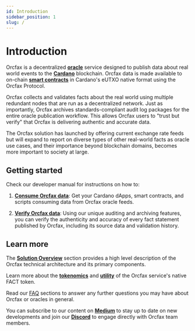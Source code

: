 ```yaml
---
id: Introduction
sidebar_position: 1
slug: /
---
```


# Introduction

Orcfax is a decentralized **[oracle][oracle-1]** service
designed to publish data about real world events to the
**[Cardano][cardano-1]** blockchain. Orcfax data is made available to on-chain
**[smart contracts][smart-1]** in Cardano's eUTXO native format using the
Orcfax Protocol.

Orcfax collects and validates facts about
the real world using multiple redundant nodes that are run as a decentralized
network. Just as importantly, Orcfax archives standards-compliant audit log
packages for the entire oracle publication workflow. This allows Orcfax users to
"trust but verify" that Orcfax is delivering authentic and accurate data.

The Orcfax solution has launched by offering current exchange rate feeds but
will expand to report on diverse types of other real-world facts as oracle use
cases, and their importance beyond blockchain domains, becomes more important to
society at large.

[oracle-1]: oracle-basics#what-is-a-blockchain-oracle
[cardano-1]: https://medium.com/coinmonks/why-cardano-in-2023-b481846028bc
[smart-1]: oracle-basics#what-is-a-smart-contract

## Getting started

Check our developer manual for instructions on how to:

1. **[Consume Orcfax data](consume)**: Get your Cardano dApps, smart contracts,
   and scripts consuming data from Orcfax oracle feeds.

1. **[Verify Orcfax data](verify)**: Using our unique auditing and archiving
   features, you can verify the authenticity and accuracy of every fact statement
   published by Orcfax, including its source data and validation history.

## Learn more

The **[Solution Overview](solution-overview)** section provides a high level
description of the Orcfax technical architecture and its primary components.

Learn more about the **[tokenomics](tokenomics)** and
**[utility](utility-token)** of the Orcfax service's native FACT token.

Read our [FAQ](oracle-basics) sections to answer any further questions you may
have about Orcfax or oracles in general.

You can subscribe to our content on **[Medium][med-1]** to stay up to date on
new developments and join our **[Discord][Discord-1]** to engage directly
with Orcfax team members.

[med-1]: https://medium.com/@orcfax
[Discord-1]: https://dsc.gg/orcfax
